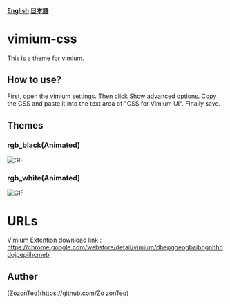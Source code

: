 #### [English](https://github.com/ZozonTeq/vimium-rgb-theme/blob/main/README.md) [日本語](https://github.com/ZozonTeq/vimium-rgb-theme/blob/main/README.ja.md) 
# vimium-css

This is a theme for vimium.

## How to use?
First, open the vimium settings.
Then click Show advanced options.
Copy the CSS and paste it into the text area of "CSS for Vimium UI".
Finally save.
## Themes
### rgb_black(Animated)
![GIF](https://github.com/ZozonTeq/vimium-rgb-theme/blob/main/image/rgbblack.gif)
### rgb_white(Animated)
![GIF](https://github.com/ZozonTeq/vimium-rgb-theme/blob/main/image/rgbwhite.gif)
# URLs
Vimium Extention download link : https://chrome.google.com/webstore/detail/vimium/dbepggeogbaibhgnhhndojpepiihcmeb

## Auther 
[ZozonTeq](https://github.com/Zo
zonTeq)
